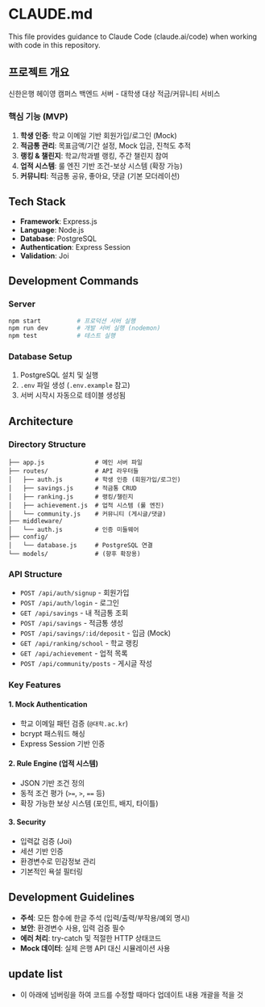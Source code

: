 # CLAUDE.md

This file provides guidance to Claude Code (claude.ai/code) when working with code in this repository.

## 프로젝트 개요
신한은행 헤이영 캠퍼스 백엔드 서버 - 대학생 대상 적금/커뮤니티 서비스

### 핵심 기능 (MVP)
1. **학생 인증**: 학교 이메일 기반 회원가입/로그인 (Mock)
2. **적금통 관리**: 목표금액/기간 설정, Mock 입금, 진척도 추적
3. **랭킹 & 챌린지**: 학교/학과별 랭킹, 주간 챌린지 참여
4. **업적 시스템**: 룰 엔진 기반 조건-보상 시스템 (확장 가능)
5. **커뮤니티**: 적금통 공유, 좋아요, 댓글 (기본 모더레이션)

## Tech Stack
- **Framework**: Express.js
- **Language**: Node.js
- **Database**: PostgreSQL
- **Authentication**: Express Session
- **Validation**: Joi

## Development Commands

### Server
```bash
npm start          # 프로덕션 서버 실행
npm run dev        # 개발 서버 실행 (nodemon)
npm test           # 테스트 실행
```

### Database Setup
1. PostgreSQL 설치 및 실행
2. `.env` 파일 생성 (`.env.example` 참고)
3. 서버 시작시 자동으로 테이블 생성됨

## Architecture

### Directory Structure
```
├── app.js              # 메인 서버 파일
├── routes/             # API 라우터들
│   ├── auth.js         # 학생 인증 (회원가입/로그인)
│   ├── savings.js      # 적금통 CRUD
│   ├── ranking.js      # 랭킹/챌린지
│   ├── achievement.js  # 업적 시스템 (룰 엔진)
│   └── community.js    # 커뮤니티 (게시글/댓글)
├── middleware/
│   └── auth.js         # 인증 미들웨어
├── config/
│   └── database.js     # PostgreSQL 연결
└── models/             # (향후 확장용)
```

### API Structure
- `POST /api/auth/signup` - 회원가입
- `POST /api/auth/login` - 로그인
- `GET /api/savings` - 내 적금통 조회
- `POST /api/savings` - 적금통 생성
- `POST /api/savings/:id/deposit` - 입금 (Mock)
- `GET /api/ranking/school` - 학교 랭킹
- `GET /api/achievement` - 업적 목록
- `POST /api/community/posts` - 게시글 작성

### Key Features

#### 1. Mock Authentication
- 학교 이메일 패턴 검증 (`@대학.ac.kr`)
- bcrypt 패스워드 해싱
- Express Session 기반 인증

#### 2. Rule Engine (업적 시스템)
- JSON 기반 조건 정의
- 동적 조건 평가 (`>=`, `>`, `==` 등)
- 확장 가능한 보상 시스템 (포인트, 배지, 타이틀)

#### 3. Security
- 입력값 검증 (Joi)
- 세션 기반 인증
- 환경변수로 민감정보 관리
- 기본적인 욕설 필터링

## Development Guidelines
- **주석**: 모든 함수에 한글 주석 (입력/출력/부작용/예외 명시)
- **보안**: 환경변수 사용, 입력 검증 필수
- **에러 처리**: try-catch 및 적절한 HTTP 상태코드
- **Mock 데이터**: 실제 은행 API 대신 시뮬레이션 사용

## update list
- 이 아래에 넘버링을 하여 코드를 수정할 때마다 업데이트 내용 개괄을 적을 것